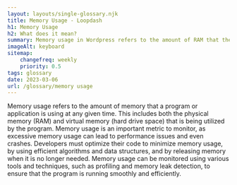 ```yaml
--- 
layout: layouts/single-glossary.njk
title: Memory Usage - Loopdash
h1: Memory Usage
h2: What does it mean?
summary: Memory usage in Wordpress refers to the amount of RAM that the platform consumes while running, which can impact website performance and scalability.
imageAlt: keyboard
sitemap:
	changefreq: weekly
	priority: 0.5
tags: glossary
date: 2023-03-06
url: /glossary/memory usage
---
```


Memory usage refers to the amount of memory that a program or application is using at any given time. This includes both the physical memory (RAM) and virtual memory (hard drive space) that is being utilized by the program. Memory usage is an important metric to monitor, as excessive memory usage can lead to performance issues and even crashes. Developers must optimize their code to minimize memory usage, by using efficient algorithms and data structures, and by releasing memory when it is no longer needed. Memory usage can be monitored using various tools and techniques, such as profiling and memory leak detection, to ensure that the program is running smoothly and efficiently.
